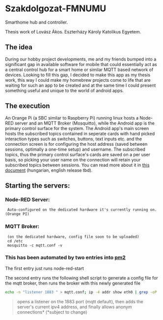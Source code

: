 # Szakdolgozat-FMNUMU

Smarthome hub and controller. 

Thesis work of Lovász Ákos.
Eszterházy Károly Katolikus Egyetem.

## The idea

During our hobby project developments, me and my friends bumped into a significant gap in available software for mobile that could essentially act as a central control hub for a smart home or similar MQTT based network of devices. Looking to fill this gap, I decided to make this app as my thesis work, this way I could make my homebrew projects come to life that are waiting for such an app to be created and at the same time I could present something useful and unique to the world of android apps.

## The execution

An Orange Pi (a SBC similar to Raspberry Pi) running linux hosts a Node-RED server and an MQTT Broker (Mosquitto), while the Android app is the primary control surface for the system. The Android app's main screen hosts the subscribed topics contained in seperate cards with hand picked interaction types such as switches, buttons, text inputs etc. and the connection screen is for configuring the host address (saved between sessions, optimally a one-time setup) and username. The subscribed topics, thus the primary control surface's cards are saved on a per user basis, so picking your user name on the connection will retain your subscribed topics between sessions. You can read more about it in [this document](https://github.com/Lovasz-Akos/Szakdolgozat-FMNUMU/blob/main/Doc/Szakdolgozat%20%C3%96sszegz%C3%A9s.pdf) (hungarian, english release tbd).

## Starting the servers:

### Node-RED Server:

     Auto-configured on the dedicated hardware it's currently running on. (Orange PI)


### MQTT Broker:

     (on the dedicated hardware, config file soon to be uploaded)
     cd /etc
     mosquitto -c mqtt.conf -v
     
### This has been automated by two entries into [pm2](https://pm2.keymetrics.io/)

The first entry just runs node-red-start

The second entry runs the following shell script to generate a config file for the mqtt broker, then runs the broker with this newly generated file
```bash
echo -n "listener 1883 " > mqtt.conf; ip -4 addr show eth0 | grep -oP '(?<=inet\s)\d+(\.\d+){3}' >> mqtt.conf; echo $"allow_anonymous true" >> mqtt.conf
```
> opens a listener on the 1883 port (mqtt default), then adds the server's current ipv4 address, and finally allows anonym connections* (*subject to change)
